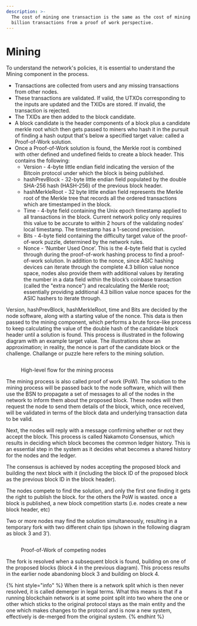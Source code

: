 ```yaml
---
description: >-
  The cost of mining one transaction is the same as the cost of mining 100
  billion transactions from a proof of work perspective.
---
```


# Mining

To understand the network's policies, it is essential to understand the Mining component in the process.

* Transactions are collected from users and any missing transactions from other nodes.
* These transactions are validated. If valid, the UTXOs corresponding to the inputs are updated and the TXIDs are stored. If invalid, the transaction is rejected.
* The TXIDs are then added to the block candidate.
* A block candidate is the header components of a block plus a candidate merkle root which then gets passed to miners who hash it in the pursuit of finding a hash output that's below a specified target value: called a Proof-of-Work solution.
* Once a Proof-of-Work solution is found, the Merkle root is combined with other defined and undefined fields to create a block header. This contains the following:
  * Version - 4-byte little endian field indicating the version of the Bitcoin protocol under which the block is being published.
  * hashPrevBlock - 32-byte little endian field populated by the double SHA-256 hash (HASH-256) of the previous block header.
  * hashMerkleRoot - 32 byte little endian field represents the Merkle root of the Merkle tree that records all the ordered transactions which are timestamped in the block.
  * Time - 4-byte field containing the Unix epoch timestamp applied to all transactions in the block. Current network policy only requires this value to be accurate to within 2 hours of the validating nodes’ local timestamp. The timestamp has a 1-second precision.
  * Bits - 4-byte field containing the difficulty target value of the proof-of-work puzzle, determined by the network rules.
  * Nonce - ‘Number Used Once’. This is the 4-byte field that is cycled through during the proof-of-work hashing process to find a proof-of-work solution. In addition to the nonce, since ASIC hashing devices can iterate through the complete 4.3 billion value nonce space, nodes also provide them with additional values by iterating the number in a data field within the block’s coinbase transaction (called the "extra nonce") and recalculating the Merkle root; essentially providing additional 4.3 billion value nonce spaces for the ASIC hashers to iterate through.

Version, hashPrevBlock, hashMerkleRoot, time and Bits are decided by the node software, along with a starting value of the nonce. This data is then passed to the mining component, which performs a brute force-like process to keep calculating the value of the double hash of the candidate block header until a solution is found. This process is illustrated in the following diagram with an example target value. The illustrations show an approximation; in reality, the nonce is part of the candidate block or the challenge. Challange or puzzle here refers to the mining solution.

<figure><img src="https://github.com/jonesjBSV/bsv-skills-center/blob/master/bsv-skills-center/bsv-protocol-documentation/.gitbook/assets/NetworkPolicies_Slide02.png" alt=""><figcaption><p>High-level flow for the mining process</p></figcaption></figure>

The mining process is also called proof of work (PoW). The solution to the mining process will be passed back to the node software, which will then use the BSN to propagate a set of messages to all of the nodes in the network to inform them about the proposed block. These nodes will then request the node to send them details of the block, which, once received, will be validated in terms of the block data and underlying transaction data to be valid.

Next, the nodes will reply with a message confirming whether or not they accept the block. This process is called Nakamoto Consensus, which results in deciding which block becomes the common ledger history. This is an essential step in the system as it decides what becomes a shared history for the nodes and the ledger.

The consensus is achieved by nodes accepting the proposed block and building the next block with it (including the block ID of the proposed block as the previous block ID in the block header).

The nodes compete to find the solution, and only the first one finding it gets the right to publish the block. for the others the PoW is wasted. once a block is published, a new block competition starts (i.e. nodes create a new block header, etc)

Two or more nodes may find the solution simultaneously, resulting in a temporary fork with two different chain tips (shown in the following diagram as block 3 and 3’).

<figure><img src="https://github.com/jonesjBSV/bsv-skills-center/blob/master/bsv-skills-center/bsv-protocol-documentation/.gitbook/assets/NetworkPolicies_Slide03.png" alt=""><figcaption><p>Proof-of-Work of competing nodes</p></figcaption></figure>

The fork is resolved when a subsequent block is found, building on one of the proposed blocks (block 4 in the previous diagram). This process results in the earlier node abandoning block 3 and building on block 4.

{% hint style="info" %}
When there is a network split which is then never resolved, it is called demerger in legal terms. What this means is that if a running blockchain network is at some point split into two where the one or other which sticks to the original protocol stays as the main entity and the one which makes changes to the protocol and is now a new system, effectively is de-merged from the original system.
{% endhint %}
